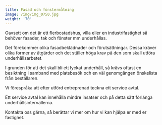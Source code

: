 ```yaml
---
title: Fasad och fönstermålning
image: /img/img_0750.jpg
weight: '70'
---
```

Oavsett om det är ett flerbostadshus, villa eller en industrifastighet så behöver fasader, tak och fönster mm underhållas.

Det förekommer olika fasadbeklädnader och förutsättningar. Dessa kräver olika former av åtgärder och det ställer höga krav på den som skall utföra underhållsarbetet.

I grunden för att det skall bli ett lyckat underhåll, så krävs oftast en besiktning i samband med platsbesök och en väl genomgången önskelista från beställaren.

Vi förespråka att efter utförd entreprenad teckna ett service avtal.

Ett service avtal kan innehålla mindre insatser och på detta sätt förlänga underhållsintervallerna.



Kontakta oss gärna, så berättar vi mer om hur vi kan hjälpa er med er fastighet.

